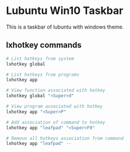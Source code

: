 # Lubuntu Win10 Taskbar

This is a taskbar of lubuntu with windows theme.

## lxhotkey commands

```bash
# List hotkeys from system
lxhotkey global

# List hotkeys from programs
lxhotkey app

# View function associated with hotkey
lxhotkey global "<Super>d"

# View program associated with hotkey
lxhotkey app "<Super>P"

# Add association of command to hotkey
lxhotkey app "leafpad" "<Super>F9"

# Remove all hotkeys association from command 
lxhotkey app "leafpad" --
```